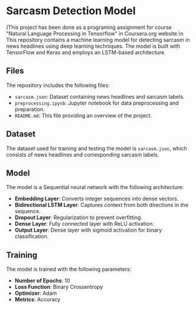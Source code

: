 # Sarcasm Detection Model
(This project has been done as a programing assignment for course "Natural Language Processing in Tensorflow" in Coursera.org website.\n
This repository contains a machine learning model for detecting sarcasm in news headlines using deep learning techniques. The model is built with TensorFlow and Keras and employs an LSTM-based architecture.

## Files

The repository includes the following files:

- `sarcasm.json`: Dataset containing news headlines and sarcasm labels.
- `preprocessing.ipynb`: Jupyter notebook for data preprocessing and preparation.
- `README.md`: This file providing an overview of the project.

## Dataset

The dataset used for training and testing the model is `sarcasm.json`, which consists of news headlines and corresponding sarcasm labels.

## Model

The model is a Sequential neural network with the following architecture:

- **Embedding Layer**: Converts integer sequences into dense vectors.
- **Bidirectional LSTM Layer**: Captures context from both directions in the sequence.
- **Dropout Layer**: Regularization to prevent overfitting.
- **Dense Layer**: Fully connected layer with ReLU activation.
- **Output Layer**: Dense layer with sigmoid activation for binary classification.

## Training

The model is trained with the following parameters:

- **Number of Epochs**: 10
- **Loss Function**: Binary Crossentropy
- **Optimizer**: Adam
- **Metrics**: Accuracy
